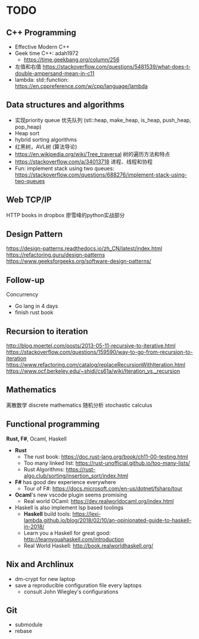 # TODO

## C++ Programming
- Effective Modern C++
- Geek time C++: adah1972
  - https://time.geekbang.org/column/256
- 左值和右值 https://stackoverflow.com/questions/5481539/what-does-t-double-ampersand-mean-in-c11
- lambda: std::function: https://en.cppreference.com/w/cpp/language/lambda

## Data structures and algorithms
- 实现priority queue 优先队列 (stl::heap, make_heap, is_heap, push_heap, pop_heap)
- Heap sort
- hybrid sorting algorithms
- 红黑树，AVL树 (算法导论)
- https://en.wikipedia.org/wiki/Tree_traversal 树的遍历方法和特点
- https://stackoverflow.com/a/34013718 进程、线程和协程
- Fun: implement stack using two queues: https://stackoverflow.com/questions/688276/implement-stack-using-two-queues

## Web TCP/IP
HTTP books in dropbox
廖雪峰的python实战部分

## Design Pattern
https://design-patterns.readthedocs.io/zh_CN/latest/index.html
https://refactoring.guru/design-patterns
https://www.geeksforgeeks.org/software-design-patterns/

## Follow-up
Concurrency
  - Go lang in 4 days
  - finish rust book

## Recursion to iteration
http://blog.moertel.com/posts/2013-05-11-recursive-to-iterative.html
https://stackoverflow.com/questions/159590/way-to-go-from-recursion-to-iteration
https://www.refactoring.com/catalog/replaceRecursionWithIteration.html
https://www.ocf.berkeley.edu/~shidi/cs61a/wiki/Iteration_vs._recursion

## Mathematics
离散数学 discrete mathematics
随机分析 stochastic calculus


## Functional programming
**Rust, F#**, Ocaml, Haskell
- **Rust**
  - The rust book: https://doc.rust-lang.org/book/ch11-00-testing.html
  - Too many linked list: https://rust-unofficial.github.io/too-many-lists/
  - Rust Algorithms: https://rust-algo.club/sorting/insertion_sort/index.html
- **F#** has good dev experience everywhere
  - Tour of F#: https://docs.microsoft.com/en-us/dotnet/fsharp/tour
- **Ocaml**'s new vscode plugin seems promising
  - Real world OCaml: https://dev.realworldocaml.org/index.html
- Haskell is also implement lsp based toolings
  - **Haskell** build tools: https://lexi-lambda.github.io/blog/2018/02/10/an-opinionated-guide-to-haskell-in-2018/
  - Learn you a Haskell for great good: http://learnyouahaskell.com/introduction
  - Real World Haskell: http://book.realworldhaskell.org/

## Nix and Archlinux
- dm-crypt for new laptop
- save a reproducible configuration file every laptops
  - consult John Wiegley's configurations

## Git
- submodule
- rebase
